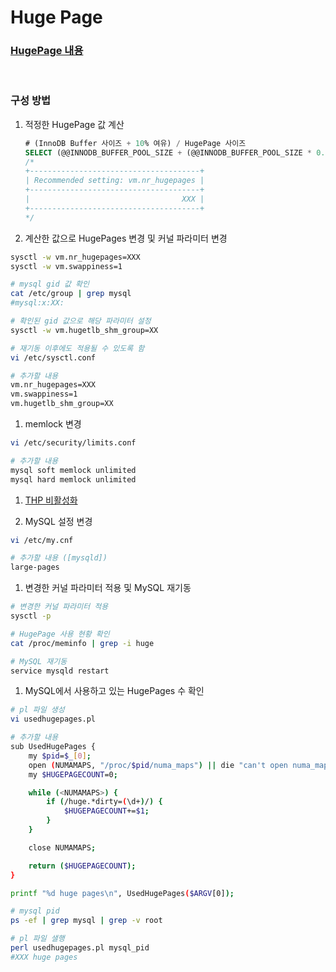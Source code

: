 Huge Page
===

### [HugePage 내용](../../linux/hugepage/README.md)

<br>

### 구성 방법
1. 적정한 HugePage 값 계산
    ```sql
    # (InnoDB Buffer 사이즈 + 10% 여유) / HugePage 사이즈
    SELECT (@@INNODB_BUFFER_POOL_SIZE + (@@INNODB_BUFFER_POOL_SIZE * 0.1 )) / 1024 / 1024 / 2 AS "Recommended setting: vm.nr_hugepages";
    /*
    +--------------------------------------+
    | Recommended setting: vm.nr_hugepages |
    +--------------------------------------+
    |                                  XXX |
    +--------------------------------------+
    */
    ```

1. 계산한 값으로 HugePages 변경 및 커널 파라미터 변경
```sh
sysctl -w vm.nr_hugepages=XXX
sysctl -w vm.swappiness=1

# mysql gid 값 확인
cat /etc/group | grep mysql
#mysql:x:XX:

# 확인된 gid 값으로 해당 파라미터 설정
sysctl -w vm.hugetlb_shm_group=XX

# 재기동 이후에도 적용될 수 있도록 함
vi /etc/sysctl.conf

# 추가할 내용
vm.nr_hugepages=XXX
vm.swappiness=1
vm.hugetlb_shm_group=XX
```

1. memlock 변경
```sh
vi /etc/security/limits.conf

# 추가할 내용
mysql soft memlock unlimited
mysql hard memlock unlimited
```

1. [THP 비활성화](../../linux/thp/README.md#비활성화-방법)

1. MySQL 설정 변경
```sh
vi /etc/my.cnf

# 추가할 내용 ([mysqld])
large-pages
```

1. 변경한 커널 파라미터 적용 및 MySQL 재기동
```sh
# 변경한 커널 파라미터 적용
sysctl -p

# HugePage 사용 현황 확인
cat /proc/meminfo | grep -i huge

# MySQL 재기동
service mysqld restart
```

1. MySQL에서 사용하고 있는 HugePages 수 확인
```sh
# pl 파일 생성
vi usedhugepages.pl

# 추가할 내용
sub UsedHugePages {
    my $pid=$_[0];
    open (NUMAMAPS, "/proc/$pid/numa_maps") || die "can't open numa_maps";
    my $HUGEPAGECOUNT=0;

    while (<NUMAMAPS>) {
        if (/huge.*dirty=(\d+)/) {
            $HUGEPAGECOUNT+=$1;
        }
    }

    close NUMAMAPS;

    return ($HUGEPAGECOUNT);
}

printf "%d huge pages\n", UsedHugePages($ARGV[0]);

# mysql pid
ps -ef | grep mysql | grep -v root

# pl 파일 샐행
perl usedhugepages.pl mysql_pid
#XXX huge pages
```

<br>
